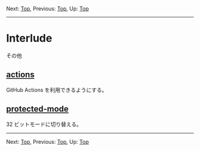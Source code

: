 Next: [Top](/README.md), Previous: [Top](/README.md), Up: [Top](/README.md)

----

# Interlude

その他

## [actions](actions.md)

GitHub Actions を利用できるようにする。

## [protected-mode](protected-mode.md)

32 ビットモードに切り替える。

----

Next: [Top](/README.md), Previous: [Top](/README.md), Up: [Top](/README.md)
